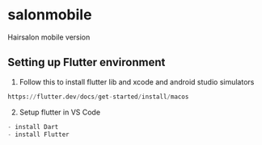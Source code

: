 # salonmobile

Hairsalon mobile version

## Setting up Flutter environment
1. Follow this to install flutter lib and xcode and android studio simulators
```python
https://flutter.dev/docs/get-started/install/macos
```
2. Setup flutter in VS Code
```python
- install Dart
- install Flutter
```



